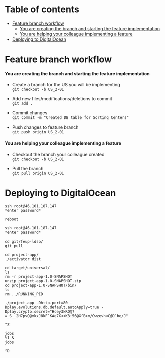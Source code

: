 # Table of contents

- [Feature branch workflow](#feature-branch-workflow)
  - [You are creating the branch and starting the feature implementation](#you-are-creating-the-branch-and-starting-the-feature-implementation)
  - [You are helping your colleague implementing a feature](you-are-helping-your-colleague-implementing-a-feature)
- [Deploying to DigitalOcean](#deploying-to-digitalocean)


# Feature branch workflow

#### You are creating the branch and starting the feature implementation

- Create a branch for the US you will be implementing  
`git checkout -b US_2-01`

- Add new files/modifications/deletions to commit  
`git add .`

- Commit changes  
`git commit -m "Created DB table for Sorting Centers"`

- Push changes to feature branch  
`git push origin US_2-01`


#### You are helping your colleague implementing a feature

- Checkout the branch your colleague created  
`git checkout -b US_2-01`

- Pull the branch  
`git pull origin US_2-01`


# Deploying to DigitalOcean

```
ssh root@46.101.187.147
*enter password*

reboot

ssh root@46.101.187.147
*enter password*

cd git/feup-ldso/
git pull

cd project-app/
./activator dist

cd target/universal/
ls
rm -r project-app-1.0-SNAPSHOT
unzip project-app-1.0-SNAPSHOT.zip
cd project-app-1.0-SNAPSHOT/bin/
ls
rm ../RUNNING_PID

./project-app -Dhttp.port=80 -Dplay.evolutions.db.default.autoApply=true -Dplay.crypto.secret="Hcey3kRQ@?=_S__2H7pvQ@mkxJ8kF`KAe7X<<K3:56@X^B>m/Owzevh<C@D`be/J"

^Z

jobs
%1 &
jobs

^D
```
